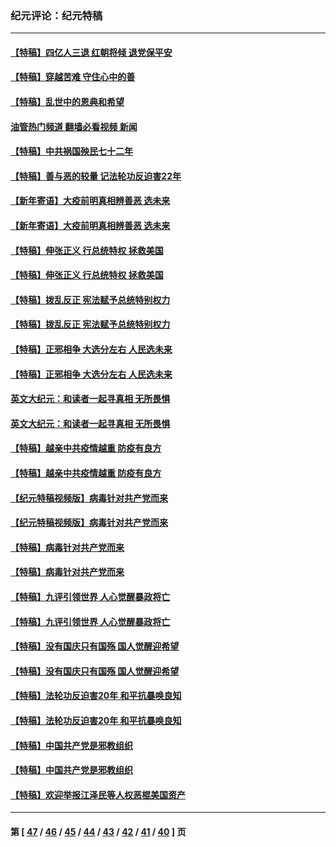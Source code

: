 ### 纪元评论：纪元特稿
---
#### [【特稿】四亿人三退 红朝将倾 退党保平安](../../pages/nsc424/n13794378.md?10040330) 
#### [【特稿】穿越苦难 守住心中的善](../../pages/nsc424/n13784979.md?10040330) 
#### [【特稿】乱世中的恩典和希望](../../pages/nsc424/n13734687.md?10040330) 
#### [油管热门频道 翻墙必看视频 新闻](ok?10040330)
#### [【特稿】中共祸国殃民七十二年](../../pages/nsc424/n13272607.md?10040330) 
#### [【特稿】善与恶的较量 记法轮功反迫害22年](../../pages/nsc424/n13086597.md?10040330) 
#### [【新年寄语】大疫前明真相辨善恶 选未来](../../pages/nsc424/n12660855.md?10040330) 
#### [【新年寄语】大疫前明真相辨善恶 选未来](../../pages/nsc424/n12660855.md?10040330) 
#### [【特稿】伸张正义 行总统特权 拯救美国](../../pages/nsc424/n12616806.md?10040330) 
#### [【特稿】伸张正义 行总统特权 拯救美国](../../pages/nsc424/n12616806.md?10040330) 
#### [【特稿】拨乱反正 宪法赋予总统特别权力](../../pages/nsc424/n12598306.md?10040330) 
#### [【特稿】拨乱反正 宪法赋予总统特别权力](../../pages/nsc424/n12598306.md?10040330) 
#### [【特稿】正邪相争 大选分左右 人民选未来](../../pages/nsc424/n12545208.md?10040330) 
#### [【特稿】正邪相争 大选分左右 人民选未来](../../pages/nsc424/n12545208.md?10040330) 
#### [英文大纪元：和读者一起寻真相 无所畏惧](../../pages/nsc424/n12542027.md?10040330) 
#### [英文大纪元：和读者一起寻真相 无所畏惧](../../pages/nsc424/n12542027.md?10040330) 
#### [【特稿】越亲中共疫情越重 防疫有良方](../../pages/nsc424/n12042989.md?10040330) 
#### [【特稿】越亲中共疫情越重 防疫有良方](../../pages/nsc424/n12042989.md?10040330) 
#### [【纪元特稿视频版】病毒针对共产党而来](../../pages/nsc424/n11977328.md?10040330) 
#### [【纪元特稿视频版】病毒针对共产党而来](../../pages/nsc424/n11977328.md?10040330) 
#### [【特稿】病毒针对共产党而来](../../pages/nsc424/n11928818.md?10040330) 
#### [【特稿】病毒针对共产党而来](../../pages/nsc424/n11928818.md?10040330) 
#### [【特稿】九评引领世界 人心觉醒暴政将亡](../../pages/nsc424/n11660496.md?10040330) 
#### [【特稿】九评引领世界 人心觉醒暴政将亡](../../pages/nsc424/n11660496.md?10040330) 
#### [【特稿】没有国庆只有国殇 国人觉醒迎希望](../../pages/nsc424/n11549354.md?10040330) 
#### [【特稿】没有国庆只有国殇 国人觉醒迎希望](../../pages/nsc424/n11549354.md?10040330) 
#### [【特稿】法轮功反迫害20年 和平抗暴唤良知](../../pages/nsc424/n11389135.md?10040330) 
#### [【特稿】法轮功反迫害20年 和平抗暴唤良知](../../pages/nsc424/n11389135.md?10040330) 
#### [【特稿】中国共产党是邪教组织](../../pages/nsc424/n11355551.md?10040330) 
#### [【特稿】中国共产党是邪教组织](../../pages/nsc424/n11355551.md?10040330) 
#### [【特稿】欢迎举报江泽民等人权恶棍美国资产](../../pages/nsc424/n11303040.md?10040330) 

---
#### 第 [ [47](./47.md?10040330) / [46](./46.md?10040330) / [45](./45.md?10040330) / [44](./44.md?10040330) / [43](./43.md?10040330) / [42](./42.md?10040330) / [41](./41.md?10040330) / [40](./40.md?10040330) ] 页
